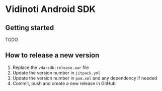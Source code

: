 # Vidinoti Android SDK

## Getting started

TODO

## How to release a new version

1. Replace the `vdarsdk-release.aar` file
2. Update the version number in `jitpack.yml`
3. Update the version number in `pom.xml` and any dependency if needed
4. Commit, push and create a new release in GitHub
